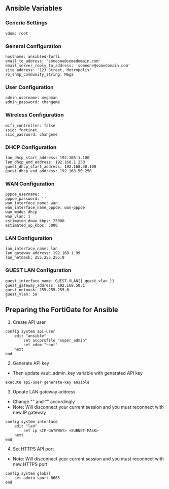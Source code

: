 ## Ansible Variables
### Generic Settings
```
vdom: root
```

### General Configuration
```
hostname: ansibled-forti
email_to_address: 'someone@somedomain.com'
email_server_reply_to_address: 'someone@somedomain.com'
site_address: '123 Street, Metropolis'
ro_snmp_community_string: Mega
```

### User Configuration
```
admin_username: megaman
admin_password: changeme
```

### Wireless Configuration
```
wifi_controller: false
ssid: fortinet
ssid_password: changeme
```

### DHCP Configuration
```
lan_dhcp_start_address: 192.168.1.100
lan_dhcp_end_address: 192.168.1.250
guest_dhcp_start_address: 192.168.50.100
guest_dhcp_end_address: 192.168.50.250
```

### WAN Configuration
```
pppoe_username: ''
pppoe_password: ''
wan_interface_name: wan
wan_interface_name_pppoe: wan-pppoe
wan_mode: dhcp
wan_vlan: 1
estimated_down_kbps: 25000
estimated_up_kbps: 5000
```

### LAN Configuration
```
lan_interface_name: lan
lan_gateway_address: 192.168.1.99
lan_netmask: 255.255.255.0
```

### GUEST LAN Configuration
```
guest_interface_name: GUEST-VLAN{{ guest_vlan }}
guest_gateway_address: 192.168.50.1
guest_netmask: 255.255.255.0
guest_vlan: 50
```

## Preparing the FortiGate for Ansible
1. Create API user
```
config system api-user
    edit "ansible"
        set accprofile "super_admin"
        set vdom "root"
    next
end
```

2. Generate API key
- Then update vault_admin_key variable with generated API key
```
execute api-user generate-key ansible
```

3. Update LAN gateway address
- Change "<IP-GATEWAY>" and "<SUBNET-MASK>" accordingly
- Note: Will disconnect your current session and you must reconnect with new IP gateway
```
config system interface
    edit "lan"
        set ip <IP-GATEWAY> <SUBNET-MASK>
    next
end
```

4. Set HTTPS API port
- Note: Will disconnect your current session and you must reconnect with new HTTPS port
```
config system global
    set admin-sport 8665
end
```
